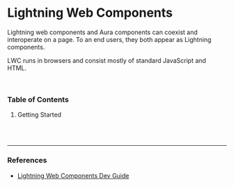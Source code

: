 # Lightning Web Components

Lightning web components and Aura components can coexist and interoperate on a page. To an end users, they both appear as Lightning components.

LWC runs in browsers and consist mostly of standard JavaScript and HTML.

<br>

### Table of Contents
1. Getting Started


<br><br>

---
### References
- [Lightning Web Components Dev Guide](https://developer.salesforce.com/docs/component-library/documentation/en/lwc)
